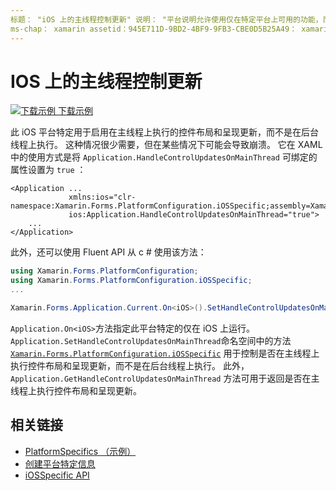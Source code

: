 ```yaml
---
标题： "iOS 上的主线程控制更新" 说明： "平台说明允许使用仅在特定平台上可用的功能，而无需实现自定义呈现器或效果。 本文介绍如何使用特定于 iOS 平台的，使控件布局和呈现更新能够在主线程上执行。
ms-chap： xamarin assetid：945E711D-9BD2-4BF9-9FB3-CBE0D5B25A49： xamarin 窗体作者： davidbritch： dabritch ms. 日期：10/24/2018 非 loc： [ Xamarin.Forms ， Xamarin.Essentials ]
---
```


# <a name="main-thread-control-updates-on-ios"></a>IOS 上的主线程控制更新

[![下载示例](~/media/shared/download.png) 下载示例](https://docs.microsoft.com/samples/xamarin/xamarin-forms-samples/userinterface-platformspecifics)

此 iOS 平台特定用于启用在主线程上执行的控件布局和呈现更新，而不是在后台线程上执行。 这种情况很少需要，但在某些情况下可能会导致崩溃。 它在 XAML 中的使用方式是将 `Application.HandleControlUpdatesOnMainThread` 可绑定的属性设置为 `true` ：

```xaml
<Application ...
             xmlns:ios="clr-namespace:Xamarin.Forms.PlatformConfiguration.iOSSpecific;assembly=Xamarin.Forms.Core"
             ios:Application.HandleControlUpdatesOnMainThread="true">
    ...
</Application>
```

此外，还可以使用 Fluent API 从 c # 使用该方法：

```csharp
using Xamarin.Forms.PlatformConfiguration;
using Xamarin.Forms.PlatformConfiguration.iOSSpecific;
...

Xamarin.Forms.Application.Current.On<iOS>().SetHandleControlUpdatesOnMainThread(true);
```

`Application.On<iOS>`方法指定此平台特定的仅在 iOS 上运行。 `Application.SetHandleControlUpdatesOnMainThread`命名空间中的方法 [`Xamarin.Forms.PlatformConfiguration.iOSSpecific`](xref:Xamarin.Forms.PlatformConfiguration.iOSSpecific) 用于控制是否在主线程上执行控件布局和呈现更新，而不是在后台线程上执行。 此外， `Application.GetHandleControlUpdatesOnMainThread` 方法可用于返回是否在主线程上执行控件布局和呈现更新。

## <a name="related-links"></a>相关链接

- [PlatformSpecifics （示例）](https://docs.microsoft.com/samples/xamarin/xamarin-forms-samples/userinterface-platformspecifics)
- [创建平台特定信息](~/xamarin-forms/platform/platform-specifics/index.md#creating-platform-specifics)
- [iOSSpecific API](xref:Xamarin.Forms.PlatformConfiguration.iOSSpecific)

